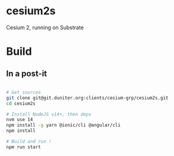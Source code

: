 # cesium2s

Cesium 2, running on Substrate


# Build

## In a post-it

```bash

# Get sources
git clone git@git.duniter.org:clients/cesium-grp/cesium2s.git
cd cesium2s

# Install NodeJS v14+, then deps
nvm use 14
npm install -g yarn @ionic/cli @angular/cli
npm install

# Build and run !
npm run start
```
